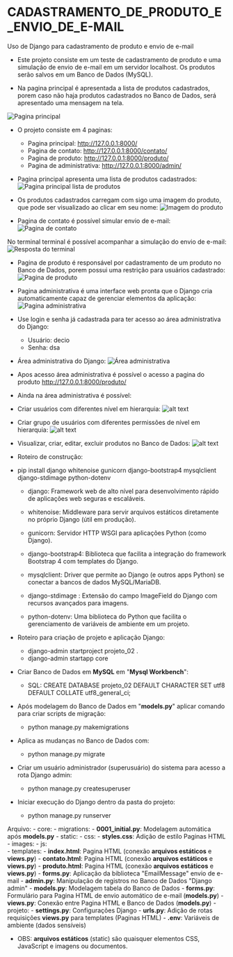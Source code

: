 # CADASTRAMENTO_DE_PRODUTO_E_ENVIO_DE_E-MAIL
Uso de Django para cadastramento de produto e envio de e-mail

- Este projeto consiste em um teste de cadastramento de produto e uma simulação de envio de e-mail em um servidor localhost. Os produtos serão salvos em um Banco de Dados (MySQL).

- Na pagina principal é apresentada a lista de produtos cadastrados, porem caso não haja produtos cadastrados no Banco de Dados, será apresentado uma mensagem na tela.

![Pagina principal](imagens/01_index.png)

- O projeto consiste em 4 paginas:
   - Pagina principal: http://127.0.0.1:8000/
   - Pagina de contato: http://127.0.0.1:8000/contato/
   - Pagina de produto: http://127.0.0.1:8000/produto/
   - Pagina de administrativa: http://127.0.0.1:8000/admin/

- Pagina principal apresenta uma lista de produtos cadastrados:
![Pagina principal lista de produtos](imagens/05_lista.png)

- Os produtos cadastrados carregam com sigo uma imagem do produto, que pode ser visualizado ao clicar em seu nome:
![Imagem do produto](imagens/06_lista.png)

- Pagina de contato é possível simular envio de e-mail:
![Pagina de contato](imagens/09_contato.png)

No terminal terminal é possível acompanhar a simulação do envio de e-mail:
![Resposta do terminal](imagens/10_email.png)

- Pagina de produto é responsável por cadastramento de um produto no Banco de Dados, porem possui uma restrição para usuários cadastrado:
![Pagina de produto](imagens/03_produto.png)

- Pagina administrativa é uma interface web pronta que o Django cria automaticamente capaz de gerenciar elementos da aplicação:
![Pagina administrativa](imagens/02_admin.png)

- Use login e senha já cadastrada para ter acesso ao área administrativa do Django:
    - Usuário: decio
    - Senha: dsa

- Área administrativa do Django:
![Área administrativa](imagens/12_admin.png)

- Apos acesso área administrativa é possível o acesso a pagina do produto http://127.0.0.1:8000/produto/

- Ainda na área administrativa é possível:

- Criar usuários com diferentes nível em hierarquia:
![alt text](imagens/11_admin.png)

- Criar grupo de usuários com diferentes permissões de nível em hierarquia:
![alt text](imagens/13_admin.png)

- Visualizar, criar, editar, excluir produtos no Banco de Dados:
![alt text](imagens/07_admin.png)

- Roteiro de construção:

- pip install django whitenoise gunicorn django-bootstrap4 mysqlclient django-stdimage python-dotenv

    - django: Framework web de alto nível para desenvolvimento rápido de aplicações web seguras e escaláveis.

    - whitenoise: Middleware para servir arquivos estáticos diretamente no próprio Django (útil em produção).

    - gunicorn: Servidor HTTP WSGI para aplicações Python (como Django).

    - django-bootstrap4: Biblioteca que facilita a integração do framework Bootstrap 4 com templates do Django.

    - mysqlclient: Driver que permite ao Django (e outros apps Python) se conectar a bancos de dados MySQL/MariaDB.

    - django-stdimage : Extensão do campo ImageField do Django com recursos avançados para imagens.

    - python-dotenv: Uma biblioteca do Python que facilita o gerenciamento de variáveis de ambiente em um projeto.

- Roteiro para criação de projeto e aplicação Django:
    - django-admin startproject projeto_02 .
    - django-admin startapp core 

- Criar Banco de Dados em __MySQL__ em "__Mysql Workbench__":
    - SQL:
        CREATE DATABASE projeto_02
        DEFAULT CHARACTER SET utf8
        DEFAULT COLLATE utf8_general_ci;

- Após modelagem do Banco de Dados em "__models.py__" aplicar comando para criar scripts de migração: 
    - python manage.py makemigrations

- Aplica as mudanças no Banco de Dados com:
    - python manage.py migrate

- Criar um usuário administrador (superusuário) do sistema para acesso a rota Django admin:
    - python manage.py createsuperuser

- Iniciar execução do Django dentro da pasta do projeto:
    - python manage.py runserver


Arquivo:
    - core:
        - migrations:
            - __0001_initial.py__: Modelagem automática após __models.py__
        - static:
            - css:
                - __styles.css__: Adição de estilo Paginas HTML
            - images:
            - js:      
        - templates:
            - __index.html__: Pagina HTML (conexão __arquivos estáticos__ e __views.py__)
            - __contato.html__: Pagina HTML (conexão __arquivos estáticos__ e __views.py__)
            - __produto.html__: Pagina HTML (conexão __arquivos estáticos__ e __views.py__)
        - __forms.py__: Aplicação da biblioteca "EmailMessage" envio de e-mail
        - __admin.py__: Manipulação de registros no Banco de Dados "Django admin"
        - __models.py__: Modelagem tabela do Banco de Dados
        - __forms.py__: Formulário para Pagina HTML de envio automático de e-mail (__models.py__)
        - __views.py__: Conexão entre Pagina HTML e Banco de Dados (__models.py__)
    - projeto:
        - __settings.py__: Configurações Django
        - __urls.py__: Adição de rotas requisições __views.py__ para templates (Paginas HTML)
    - __.env__: Variáveis de ambiente (dados sensíveis)

- OBS: __arquivos estáticos__ (static) são quaisquer elementos CSS, JavaScript e imagens ou documentos.
